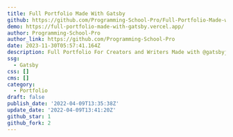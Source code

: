 ```yaml
---
title: Full Portfolio Made With Gatsby
github: https://github.com/Programming-School-Pro/Full-Portfolio-Made-with-Gatsby
demo: https://full-portfolio-made-with-gatsby.vercel.app/
author: Programming-School-Pro
author_link: https://github.com/Programming-School-Pro
date: 2023-11-30T05:57:41.164Z
description: Full Portfolio For Creators and Writers Made with @gatsbyjs
ssg:
  - Gatsby
css: []
cms: []
category:
  - Portfolio
draft: false
publish_date: '2022-04-09T13:35:38Z'
update_date: '2022-04-09T13:41:20Z'
github_star: 1
github_fork: 2
---
```

